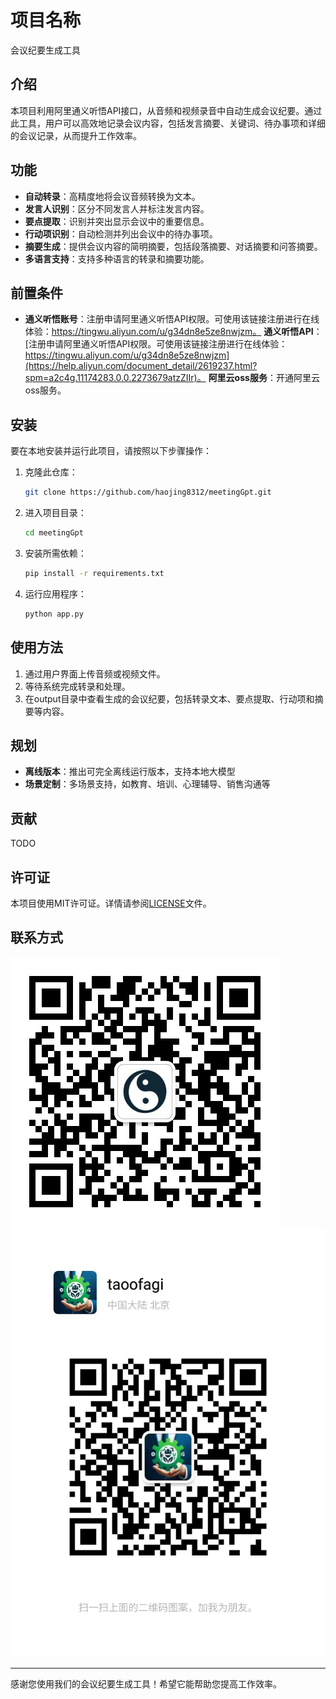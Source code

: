# 项目名称
会议纪要生成工具

## 介绍

本项目利用阿里通义听悟API接口，从音频和视频录音中自动生成会议纪要。通过此工具，用户可以高效地记录会议内容，包括发言摘要、关键词、待办事项和详细的会议记录，从而提升工作效率。

## 功能

- **自动转录**：高精度地将会议音频转换为文本。
- **发言人识别**：区分不同发言人并标注发言内容。
- **要点提取**：识别并突出显示会议中的重要信息。
- **行动项识别**：自动检测并列出会议中的待办事项。
- **摘要生成**：提供会议内容的简明摘要，包括段落摘要、对话摘要和问答摘要。
- **多语言支持**：支持多种语言的转录和摘要功能。

## 前置条件

- **通义听悟账号**：注册申请阿里通义听悟API权限。可使用该链接注册进行在线体验：https://tingwu.aliyun.com/u/g34dn8e5ze8nwjzm。
  **通义听悟API**：[注册申请阿里通义听悟API权限。可使用该链接注册进行在线体验：https://tingwu.aliyun.com/u/g34dn8e5ze8nwjzm](https://help.aliyun.com/document_detail/2619237.html?spm=a2c4g.11174283.0.0.2273679atzZIIr)。
  **阿里云oss服务**：开通阿里云oss服务。
## 安装

要在本地安装并运行此项目，请按照以下步骤操作：

1. 克隆此仓库：
   ```bash
   git clone https://github.com/haojing8312/meetingGpt.git
   ```
2. 进入项目目录：
   ```bash
   cd meetingGpt
   ```
3. 安装所需依赖：
   ```bash
   pip install -r requirements.txt
   ```
4. 运行应用程序：
   ```bash
   python app.py
   ```

## 使用方法

1. 通过用户界面上传音频或视频文件。
2. 等待系统完成转录和处理。
3. 在output目录中查看生成的会议纪要，包括转录文本、要点提取、行动项和摘要等内容。

## 规划

- **离线版本**：推出可完全离线运行版本，支持本地大模型
- **场景定制**：多场景支持，如教育、培训、心理辅导、销售沟通等

## 贡献

TODO

## 许可证

本项目使用MIT许可证。详情请参阅[LICENSE](link-to-license)文件。

## 联系方式

![请扫码关注公众号](img/qrcode_for_taoofagi.jpg)
![作者微信](img/qrcode_for_me.jpg)

---

感谢您使用我们的会议纪要生成工具！希望它能帮助您提高工作效率。
